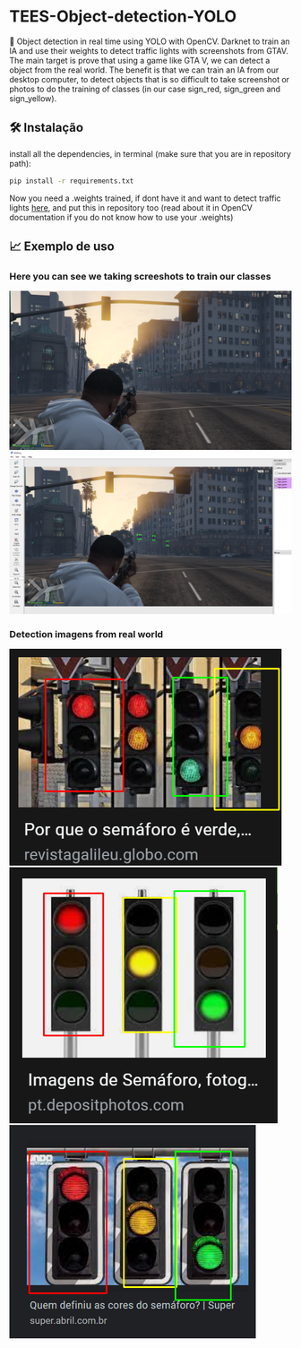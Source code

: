 # TEES-Object-detection-YOLO

📜 Object detection in real time using YOLO with OpenCV. Darknet to train an IA and use their weights to detect traffic lights with screenshots from GTAV. The main target is prove that using a game like GTA V, we can detect a object from the real world. The benefit is that we can train an IA from our desktop computer, to detect objects that is so difficult to take screenshot or photos to do the training of classes (in our case sign_red, sign_green and sign_yellow).


## 🛠 Instalação

install all the dependencies, in terminal (make sure that you are in repository path):

```sh
pip install -r requirements.txt
```
Now you need a .weights trained, if dont have it and want to detect traffic lights [here](https://drive.google.com/file/d/1-3PVnOn8HLxleqeagilMl-o5BLmyh7eq/view?usp=sharing), and put this in repository too (read about it in OpenCV documentation if you do not know how to use your .weights)

## 📈 Exemplo de uso

### Here you can see we taking screeshots to train our classes
![screenshot](https://github.com/deivid-a1/TEES-Object-detection-YOLO/blob/main/imgEx/ex1.png)
![classes_identify](https://github.com/deivid-a1/TEES-Object-detection-YOLO/blob/main/imgEx/ex12.PNG)

### Detection imagens from real world
![detect1](https://github.com/deivid-a1/TEES-Object-detection-YOLO/blob/main/imgEx/detect1.png)
![detect2](https://github.com/deivid-a1/TEES-Object-detection-YOLO/blob/main/imgEx/detect2.png)
![detect3](https://github.com/deivid-a1/TEES-Object-detection-YOLO/blob/main/imgEx/detect3.png)
